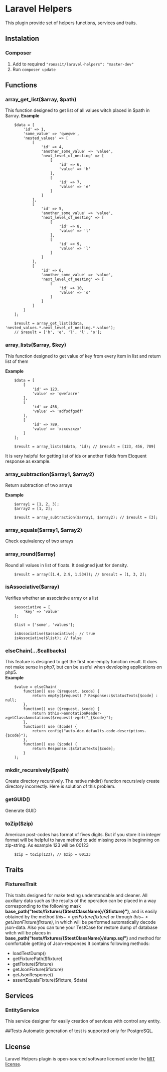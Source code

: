 # Laravel Helpers 

This plugin provide set of helpers functions, services and traits. 

## Instalation

### Composer
 1. Add to required `"ronasit/laravel-helpers": "master-dev"`
 1. Run `composer update`

## Functions

### array_get_list($array, $path)
This function designed to get list of all values witch placed in $path in $array.
**Example**
````
    $data = [
        'id' => 1,
        'some_value' => 'qweqwe',
        'nested_values' => [
            [
                'id' => 4,
                'another_some_value' => 'value',
                'next_level_of_nesting' => [
                    [
                        'id' => 6,
                        'value' => 'h'
                    ],
                    [
                        'id' => 7,
                        'value' => 'e'
                    ]
                ]
            ],
            [
                'id' => 5,
                'another_some_value' => 'value',
                'next_level_of_nesting' => [
                    [
                        'id' => 8,
                        'value' => 'l'
                    ],
                    [
                        'id' => 9,
                        'value' => 'l'
                    ]
                ]
            ],
            [
                'id' => 6,
                'another_some_value' => 'value',
                'next_level_of_nesting' => [
                    [
                        'id' => 10,
                        'value' => 'o'
                    ]
                ]
            ]
        ]
    ];
    
    $result = array_get_list($data, 'nested_values.*.next_level_of_nesting.*.value');
    // $result = ['h', 'e', 'l', 'l', 'o'];
````

### array_lists($array, $key)
This function designed to get value of key from every item in list and return list of them

**Example**  
````
    $data = [
        [
            'id' => 123,
            'value' => 'qwefasre'
        ],
        [
            'id' => 456,
            'value' => 'adfsdfgsdf'
        ],
        [
            'id' => 789,
            'value' => 'xzxcvzxzx'
        ]
    ];
    
    $result = array_lists($data, 'id); // $result = [123, 456, 789]
````

It is very helpful for getting list of ids or another fields from Eloquent response as example.

### array_subtraction($array1, $array2)
Return subtraction of two arrays

**Example**
````
    $array1 = [1, 2, 3];
    $array2 = [1, 2];
    
    $result = array_subtraction($array1, $array2); // $result = [3];
````

### array_equals($array1, $array2)
Check equivalency of two arrays

### array_round($array)
Round all values in list of floats. It designed just for density.

````
    $result = array([1.4, 2.9, 1.534]); // $result = [1, 3, 2];
````

### isAssociative($array)
Verifies whether an associative array or a list

````
    $associative = [
        'key' => 'value'
    ];
    
    $list = ['some', 'values'];
    
    isAssociative($associative); // true
    isAssociative($list); // false

````

### elseChain(...$callbacks)
This feature is designed to get the first non-empty function result. It does not make sense in php7, 
but can be useful when developing applications on php5.  
**Example**
````
    $value = elseChain(
        function() use ($request, $code) {
            return empty($request) ? Response::$statusTexts[$code] : null;
        },
        function() use ($request, $code) {
            return $this->annotationReader->getClassAnnotations($request)->get("_{$code}");
        },
        function() use ($code) {
            return config("auto-doc.defaults.code-descriptions.{$code}");
        },
        function() use ($code) {
            return Response::$statusTexts[$code];
        }
    );
````


### mkdir_recursively($path)
Create directory recursively. The native mkdir() function recursively create directory incorrectly.
Here is solution of this problem.

### getGUID()
Generate GUID

### toZip($zip)
American post-codes has format of fives digits. But if you store it in integer format will be helpful
to have method to add missing zeros in beginning on zip-string. As example 123 will be 00123

````
    $zip = toZip(123); // $zip = 00123
````

## Traits

### FixturesTrait
This traits designed for make testing understandable and cleaner.
All auxiliary data such as the results of the operation can be placed in a way corresponding 
to the following mask **base_path("tests/fixtures/{$testClassName}/{$fixture}")**, 
and is easily obtained by the method *$this->getFixture($fixture)* or through *$this->getJsonFixture($fixture)*, 
in which will be performed automatically decode json-data.
Also you can tune your TestCase for restore dump of database witch will be places in 
**base_path("tests/fixtures/{$testClassName}/dump.sql")** and method for comfortable getting of Json-responses
It contains following methods:
 - loadTestDump()
 - getFixturePath($fixture)
 - getFixture($fixture)
 - getJsonFixture($fixture)
 - getJsonResponse()
 - assertEqualsFixture($fixture, $data)

## Services

### EntityService
This service designer for easily creation of services with control any entity.

##Tests
Automatic generation of test is supported only for PostgreSQL.

## License

Laravel Helpers plugin is open-sourced software licensed under the [MIT license](http://opensource.org/licenses/MIT).
